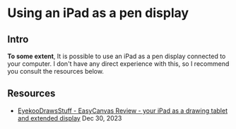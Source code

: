 # Using an iPad as a pen display

## Intro

**To some extent**, It is possible to use an iPad as a pen display connected to your computer. I don't have any direct experience with this, so I recommend you consult the resources below.

## Resources

* [EyekooDrawsStuff - EasyCanvas Review - your iPad as a drawing tablet and extended display](https://www.youtube.com/watch?v=ooIMrv5UjKg) Dec 30, 2023
